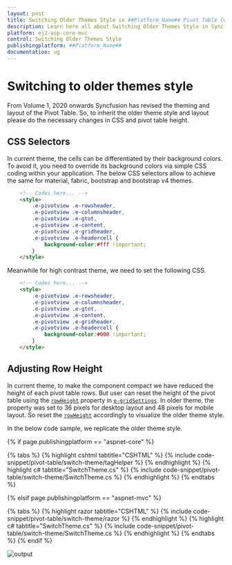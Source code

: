```yaml
---
layout: post
title: Switching Older Themes Style in ##Platform_Name## Pivot Table Component
description: Learn here all about Switching Older Themes Style in Syncfusion ##Platform_Name## Pivot Table component and more.
platform: ej2-asp-core-mvc
control: Switching Older Themes Style
publishingplatform: ##Platform_Name##
documentation: ug
---
```



<!-- markdownlint-disable MD012 -->
<!-- markdownlint-disable MD009 -->

# Switching to older themes style

From Volume 1, 2020 onwards Syncfusion has revised the theming and layout of the Pivot Table. So, to inherit the older theme style and layout please do the necessary changes in CSS and pivot table height.

## CSS Selectors

In current theme, the cells can be differentiated by their background colors. To avoid it, you need to override its background colors via simple CSS coding within your application. The below CSS selectors allow to achieve the same for material, fabric, bootstrap and bootstrap v4 themes.

```html      
    <!-- Codes here... -->
    <style>
        .e-pivotview .e-rowsheader, 
        .e-pivotview .e-columnsheader,
        .e-pivotview .e-gtot,
        .e-pivotview .e-content,
        .e-pivotview .e-gridheader,
        .e-pivotview .e-headercell {
            background-color:#fff !important;
        }
    </style>

```

Meanwhile for high contrast theme, we need to set the following CSS.

```html      
    <!-- Codes here... -->
    <style>
        .e-pivotview .e-rowsheader, 
        .e-pivotview .e-columnsheader,
        .e-pivotview .e-gtot,
        .e-pivotview .e-content,
        .e-pivotview .e-gridheader,
        .e-pivotview .e-headercell {
            background-color:#000 !important;
        }
    </style>

```

## Adjusting Row Height

In current theme, to make the component compact we have reduced the height of each pivot table rows. But user can reset the height of the pivot table using the [`rowHeight`](https://help.syncfusion.com/cr/aspnetcore-js2/Syncfusion.EJ2.PivotView.PivotViewGridSettings.html#Syncfusion_EJ2_PivotView_PivotViewGridSettings_RowHeight) property in [`e-gridSettings`](https://help.syncfusion.com/cr/aspnetcore-js2/Syncfusion.EJ2.PivotView.PivotViewGridSettings.html). In older theme, the property was set to 36 pixels for desktop layout and 48 pixels for mobile layout. So reset the [`rowHeight`](https://help.syncfusion.com/cr/aspnetcore-js2/Syncfusion.EJ2.PivotView.PivotViewGridSettings.html#Syncfusion_EJ2_PivotView_PivotViewGridSettings_RowHeight) accordingly to visualize the older theme style.

In the below code sample, we replicate the older theme style.

{% if page.publishingplatform == "aspnet-core" %}

{% tabs %}
{% highlight cshtml tabtitle="CSHTML" %}
{% include code-snippet/pivot-table/switch-theme/tagHelper %}
{% endhighlight %}
{% highlight c# tabtitle="SwitchTheme.cs" %}
{% include code-snippet/pivot-table/switch-theme/SwitchTheme.cs %}
{% endhighlight %}
{% endtabs %}

{% elsif page.publishingplatform == "aspnet-mvc" %}

{% tabs %}
{% highlight razor tabtitle="CSHTML" %}
{% include code-snippet/pivot-table/switch-theme/razor %}
{% endhighlight %}
{% highlight c# tabtitle="SwitchTheme.cs" %}
{% include code-snippet/pivot-table/switch-theme/SwitchTheme.cs %}
{% endhighlight %}
{% endtabs %}
{% endif %}



![output](images/row-height.png)
